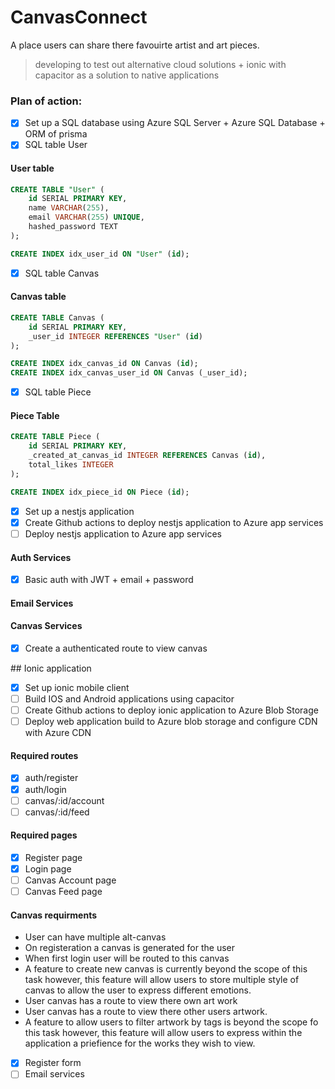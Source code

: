 # CanvasConnect
A place users can share there favouirte artist and art pieces. 
> developing to test out alternative cloud solutions + ionic with capacitor as a solution to native applications
### Plan of action:
- [x] Set up a SQL database using Azure SQL Server + Azure SQL Database + ORM of prisma
- [x] SQL table User
#### User table
```sql
CREATE TABLE "User" (
    id SERIAL PRIMARY KEY,
    name VARCHAR(255),
    email VARCHAR(255) UNIQUE,
    hashed_password TEXT
);

CREATE INDEX idx_user_id ON "User" (id);
```
- [x] SQL table Canvas
#### Canvas table
```sql
CREATE TABLE Canvas (
    id SERIAL PRIMARY KEY,
    _user_id INTEGER REFERENCES "User" (id)
);

CREATE INDEX idx_canvas_id ON Canvas (id);
CREATE INDEX idx_canvas_user_id ON Canvas (_user_id);
```
- [x] SQL table Piece
#### Piece Table
```sql
CREATE TABLE Piece (
    id SERIAL PRIMARY KEY,
    _created_at_canvas_id INTEGER REFERENCES Canvas (id),
    total_likes INTEGER
);

CREATE INDEX idx_piece_id ON Piece (id);
```
- [x] Set up a nestjs application 
- [x] Create Github actions to deploy nestjs application to Azure app services
- [ ] Deploy nestjs application to Azure app services
####  Auth Services
- [x] Basic auth with JWT + email + password
#### Email Services
#### Canvas Services
- [x] Create a authenticated route to view canvas

## Ionic application 
- [x] Set up ionic mobile client
- [ ] Build IOS and Android applications using capacitor
- [ ] Create Github actions to deploy ionic application to Azure Blob Storage
- [ ] Deploy web application build to Azure blob storage and configure CDN with Azure CDN

#### Required routes
- [x] auth/register
- [x] auth/login
- [ ] canvas/:id/account
- [ ] canvas/:id/feed

#### Required pages
- [x] Register page
- [x] Login page
- [ ] Canvas Account page
- [ ] Canvas Feed page

#### Canvas requirments
- User can have multiple alt-canvas
- On registeration a canvas is generated for the user
- When first login user will be routed to this canvas
- A feature to create new canvas is currently beyond the scope of this task 
however, this feature will allow users to store multiple style of canvas to
allow the user to express different emotions.
- User canvas has a route to view there own art work
- User canvas has a route to view there other users artwork.
- A feature to allow users to filter artwork by tags is beyond the scope fo this 
task however, this feature will allow users to express within the application
a priefience for the works they wish to view.
- [x] Register form
- [ ] Email services
